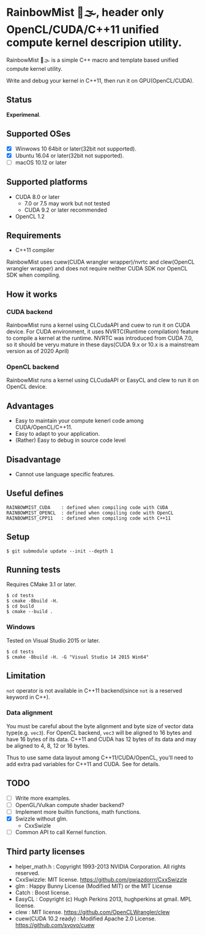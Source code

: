 # RainbowMist 🌈🌫️, header only OpenCL/CUDA/C++11 unified compute kernel descripion utility.

RainbowMist 🌈🌫️ is a simple C++ macro and template based unified compute kernel utility.

Write and debug your kernel in C++11, then run it on GPU(OpenCL/CUDA).

## Status

**Experimenal**.

## Supported OSes

* [x] Winwows 10 64bit or later(32bit not supported). 
* [x] Ubuntu 16.04 or later(32bit not supported). 
* [ ] macOS 10.12 or later 

## Supported platforms

* CUDA 8.0 or later
  * 7.0 or 7.5 may work but not tested
  * CUDA 9.2 or later recommended
* OpenCL 1.2

## Requirements

* C++11 compiler

RainbowMist uses cuew(CUDA wrangler wrapper)/nvrtc and clew(OpenCL wrangler wrapper) and does not require neither CUDA SDK nor OpenCL SDK when compiling.

## How it works

### CUDA backend

RainbowMist runs a kernel using CLCudaAPI and cuew to run it on CUDA device.
For CUDA environment, it uses NVRTC(Runtime compilation) feature to compile a kernel at the runtime. NVRTC was introduced from CUDA 7.0, so it should be veryu mature in these days(CUDA 9.x or 10.x is a mainstream version as of 2020 April)

### OpenCL backend

RainbowMist runs a kernel using CLCudaAPI or EasyCL and clew to run it on OpenCL device.

## Advantages

* Easy to maintain your compute kenerl code among CUDA/OpenCL/C++11.
* Easy to adapt to your application.
* (Rather) Easy to debug in source code level

## Disadvantage

* Cannot use language specific features.

## Useful defines

```
RAINBOWMIST_CUDA    : defined when compiling code with CUDA
RAINBOWMIST_OPENCL  : defined when compiling code with OpenCL
RAINBOWMIST_CPP11   : defined when compiling code with C++11
```


## Setup

```
$ git submodule update --init --depth 1
```

## Running tests

Requires CMake 3.1 or later.


```
$ cd tests
$ cmake -Bbuild -H.
$ cd build
$ cmake --build .
```

### Windows

Tested on Visual Studio 2015 or later.

```
$ cd tests
$ cmake -Bbuild -H. -G "Visual Studio 14 2015 Win64"
```

## Limitation

`not` operator is not available in C++11 backend(since `not` is a reserved keyword in C++).

### Data alignment

You must be careful about the byte alignment and byte size of vector data type(e.g. `vec3`).
For OpenCL backend, `vec3` will be aligned to 16 bytes and have 16 bytes of its data.
C++11 and CUDA has 12 bytes of its data and may be aligned to 4, 8, 12 or 16 bytes.

Thus to use same data layout among C++11/CUDA/OpenCL, you'll need to add extra pad variables for C++11 and CUDA.
See [](tests/alignment.kernel) for details.

## TODO

* [ ] Write more examples.
* [ ] OpenGL/Vulkan compute shader backend?
* [ ] Implement more builtin functions, math functions.
* [x] Swizzle without glm.
  * CxxSwizle
* [ ] Common API to call Kernel function.

## Third party licenses

* helper_math.h : Copyright 1993-2013 NVIDIA Corporation.  All rights reserved.
* CxxSwizzle: MIT license. https://github.com/gwiazdorrr/CxxSwizzle
* glm : Happy Bunny License (Modified MIT) or the MIT License
* Catch : Boost license.
* EasyCL : Copyright (c) Hugh Perkins 2013, hughperkins at gmail. MPL license.
* clew : MIT license. https://github.com/OpenCLWrangler/clew
* cuew(CUDA 10.2 ready) : Modified Apache 2.0 License. https://github.com/syoyo/cuew

